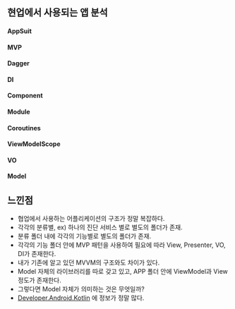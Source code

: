 ## 현업에서 사용되는 앱 분석
#### AppSuit

#### MVP

#### Dagger

#### DI

#### Component

#### Module

#### Coroutines

#### ViewModelScope

#### VO

#### Model 


## 느낀점
- 협업에서 사용하는 어플리케이션의 구조가 정말 복잡하다.
- 각각의 분류별, ex) 하나의 진단 서비스 별로 별도의 폴더가 존재.
- 분류 폴더 내에 각각의 기능별로 별도의 폴더가 존재.
- 각각의 기능 폴더 안에 MVP 패턴을 사용하여 필요에 따라 View, Presenter, VO, DI가 존재한다. 
- 내가 기존에 알고 있던 MVVM의 구조와도 차이가 있다. 
- Model 자체의 라이브러리를 따로 갖고 있고, APP 폴더 안에 ViewModel과 View 정도가 존재한다. 
- 그렇다면 Model 자체가 의미하는 것은 무엇일까? 
- [Developer.Android.Kotlin](https://developer.android.com/kotlin/first?hl=ko) 에 정보가 정말 많다.
